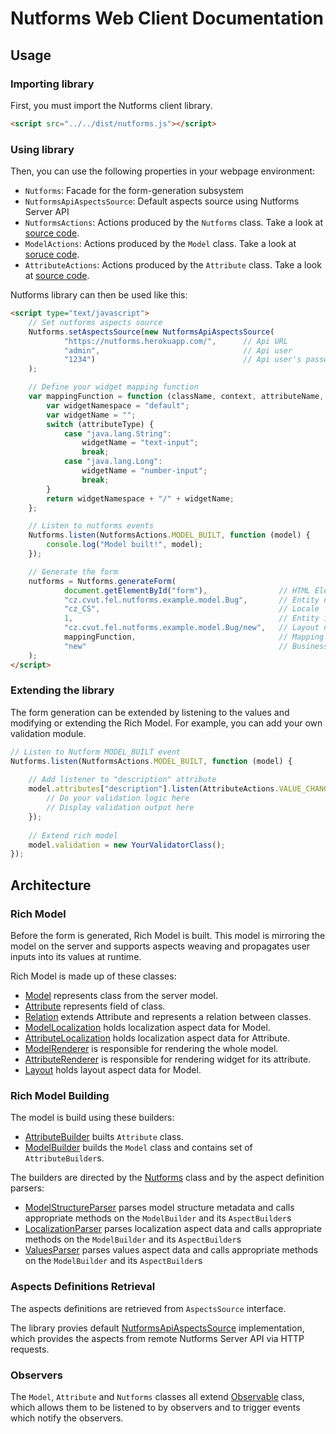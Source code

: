 # Nutforms Web Client Documentation

## Usage

### Importing library

First, you must import the Nutforms client library.

```html
<script src="../../dist/nutforms.js"></script>
```

### Using library

Then, you can use the following properties in your webpage environment:
- `Nutforms`: Facade for the form-generation subsystem
- `NutformsApiAspectsSource`: Default aspects source using Nutforms Server API
- `NutformsActions`: Actions produced by the `Nutforms` class. Take a look at [source code](https://github.com/jSquirrel/nutforms-web-client/blob/master/src/actions/NutformsActions.js).
- `ModelActions`: Actions produced by the `Model` class. Take a look at [soruce code](https://github.com/jSquirrel/nutforms-web-client/blob/master/src/actions/ModelActions.js).
- `AttributeActions`: Actions produced by the `Attribute` class. Take a look at [source code](https://github.com/jSquirrel/nutforms-web-client/blob/master/src/actions/AttributeActions.js).

Nutforms library can then be used like this:

```html
<script type="text/javascript">
    // Set nutforms aspects source
    Nutforms.setAspectsSource(new NutformsApiAspectsSource(
            "https://nutforms.herokuapp.com/",      // Api URL
            "admin",                                // Api user
            "1234")                                 // Api user's password
    );

    // Define your widget mapping function
    var mappingFunction = function (className, context, attributeName, attributeType, isAttributePrimary) {
        var widgetNamespace = "default";
        var widgetName = "";
        switch (attributeType) {
            case "java.lang.String":
                widgetName = "text-input";
                break;
            case "java.lang.Long":
                widgetName = "number-input";
                break;
        }
        return widgetNamespace + "/" + widgetName;
    };

    // Listen to nutforms events
    Nutforms.listen(NutformsActions.MODEL_BUILT, function (model) {
        console.log("Model built!", model);
    });

    // Generate the form
    nutforms = Nutforms.generateForm(
            document.getElementById("form"),                // HTML Element
            "cz.cvut.fel.nutforms.example.model.Bug",       // Entity name
            "cz_CS",                                        // Locale
            1,                                              // Entity id
            "cz.cvut.fel.nutforms.example.model.Bug/new",   // Layout name
            mappingFunction,                                // Mapping function
            "new"                                           // Business context
    );
</script>
```

### Extending the library

The form generation can be extended by listening to the values and modifying or extending the Rich Model.
For example, you can add your own validation module.

```javascript
// Listen to Nutform MODEL_BUILT event
Nutforms.listen(NutformsActions.MODEL_BUILT, function (model) {
    
    // Add listener to "description" attribute
    model.attributes["description"].listen(AttributeActions.VALUE_CHANGED, function() {
        // Do your validation logic here
        // Display validation output here
    });
    
    // Extend rich model
    model.validation = new YourValidatorClass();
});
```

## Architecture

### Rich Model

Before the form is generated, Rich Model is built. This model is mirroring the model on the server
and supports aspects weaving and propagates user inputs into its values at runtime.

Rich Model is made up of these classes:
- [Model](https://github.com/jSquirrel/nutforms-web-client/blob/master/src/model/Model.js) represents class from the server model.
- [Attribute](https://github.com/jSquirrel/nutforms-web-client/blob/master/src/model/Attribute.js) represents field of class.
- [Relation](https://github.com/jSquirrel/nutforms-web-client/blob/master/src/model/Relation.js) extends Attribute and represents a relation between classes.
- [ModelLocalization](https://github.com/jSquirrel/nutforms-web-client/blob/master/src/model/ModelLocalization.js) holds localization aspect data for Model.
- [AttributeLocalization](https://github.com/jSquirrel/nutforms-web-client/blob/master/src/model/AttributeLocalization.js) holds localization aspect data for Attribute.
- [ModelRenderer](https://github.com/jSquirrel/nutforms-web-client/blob/master/src/model/ModelRenderer.js) is responsible for rendering the whole model.
- [AttributeRenderer](https://github.com/jSquirrel/nutforms-web-client/blob/master/src/model/AttributeRenderer.js) is responsible for rendering widget for its attribute.
- [Layout](https://github.com/jSquirrel/nutforms-web-client/blob/master/src/model/Layout.js) holds layout aspect data for Model.

### Rich Model Building

The model is build using these builders:
- [AttributeBuilder](https://github.com/jSquirrel/nutforms-web-client/blob/master/src/model/AttributeBuilder.js) builts `Attribute` class.
- [ModelBuilder](https://github.com/jSquirrel/nutforms-web-client/blob/master/src/model/ModelBuilder.js) builds the `Model` class and contains set of `AttributeBuilder`s.

The builders are directed by the
[Nutforms](https://github.com/jSquirrel/nutforms-web-client/blob/master/src/Nutforms.js) class
and by the aspect definition parsers:
- [ModelStructureParser](https://github.com/jSquirrel/nutforms-web-client/blob/master/src/parser/ModelStructureParser.js) parses model structure metadata and calls appropriate methods on the `ModelBuilder` and its `AspectBuilder`s
- [LocalizationParser](https://github.com/jSquirrel/nutforms-web-client/blob/master/src/parser/LocalizationParser.js) parses localization aspect data and calls appropriate methods on the `ModelBuilder` and its `AspectBuilder`s
- [ValuesParser](https://github.com/jSquirrel/nutforms-web-client/blob/master/src/parser/ValuesParser.js) parses values aspect data and calls appropriate methods on the `ModelBuilder` and its `AspectBuilder`s

### Aspects Definitions Retrieval

The aspects definitions are retrieved from `AspectsSource` interface.

The library provies default [NutformsApiAspectsSource](https://github.com/jSquirrel/nutforms-web-client/blob/master/src/aspectsSource/NutformsApiAspectsSource.js)
implementation, which provides the aspects from remote Nutforms Server API via HTTP requests.

### Observers

The `Model`, `Attribute` and `Nutforms` classes all extend [Observable](https://github.com/jSquirrel/nutforms-web-client/blob/master/src/observer/Observable.js)
class, which allows them to be listened to by observers and to trigger events which notify the observers.
